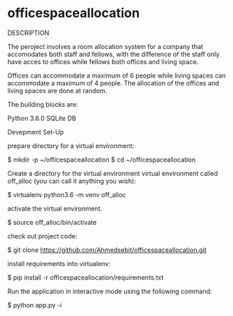# officespaceallocation
DESCRIPTION

The peroject involves a room allocation system for a company that accomodates both staff and fellows, with the difference of the staff only have acces to offices while fellows both offices and living space.

Offices can accommodate a maximum of 6 people while living spaces can accommodate a maximum of 4 people. The allocation of the offices and living spaces are done at random.

The building blocks are:

Python 3.6.0
SQLite DB

Devepment Set-Up

prepare directory for a virtual environment:

  $ mkdir -p ~/officespaceallocation
  $ cd ~/officespaceallocation

Create a directory for the virtual environment virtual environment called off_alloc (you can call it anything you wish):

  $ virtualenv python3.6 -m venv off_alloc

activate the virtual environment.

  $ source off_alloc/bin/activate

check out project code:

  $ git clone https://github.com/Ahmedsebit/officespaceallocation.git

install requirements into virtualenv:

  $ pip install -r officespaceallocation/requirements.txt

Run the application in interactive mode using the following command:

  $ python app.py -i
